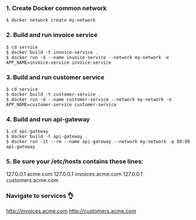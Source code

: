 ### 1. Create Docker common network
```
$ docker network create my-network
```

### 2. Build and run invoice service
```
$ cd service
$ docker build -t invoice-service . 
$ docker run -d --name invoice-service --network my-network -e APP_NAME=invoice-service invoice-service
```

### 3. Build and run customer service
```
$ cd service
$ docker build -t customer-service .
$ docker run -d --name customer-service --network my-network -e APP_NAME=customer-service customer-service
```

### 4. Build and run api-gateway
```
$ cd api-gateway
$ docker build -t api-gateway .
$ docker run -it --rm --name api-gateway --network my-network -p 80:80 api-gateway
```

### 5. Be sure your /etc/hosts contains these lines:
127.0.0.1 acme.com
127.0.0.1 invoices.acme.com
127.0.0.1 customers.acme.com

### Navigate to services 👌

http://invoices.acme.com
http://customers.acme.com

